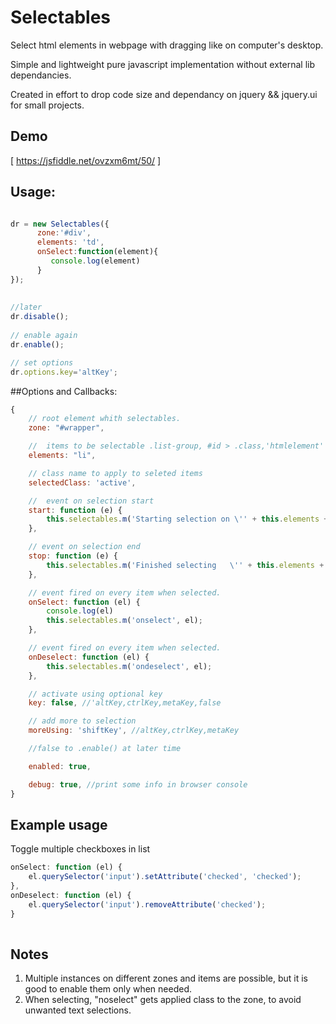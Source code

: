 # Selectables

Select html elements in webpage with dragging like on computer's desktop. 

Simple and lightweight pure javascript implementation without external lib dependancies.

Created in effort to drop code size and dependancy on jquery && jquery.ui for small projects.
## Demo
[ https://jsfiddle.net/ovzxm6mt/50/ ]
## Usage:

``` js 

dr = new Selectables({
      zone:'#div',
      elements: 'td',     
      onSelect:function(element){
         console.log(element)
      }
});
 
 
//later
dr.disable();
 
// enable again
dr.enable();

// set options
dr.options.key='altKey';

```
##Options and Callbacks:

``` js
{
    // root element whith selectables.
    zone: "#wrapper",

    //  items to be selectable .list-group, #id > .class,'htmlelement' - valid querySelectorAll
    elements: "li",

    // class name to apply to seleted items        
    selectedClass: 'active',

    //  event on selection start        
    start: function (e) {
        this.selectables.m('Starting selection on \'' + this.elements + '\' in \'' + this.zone + '\'');
    },

    // event on selection end        
    stop: function (e) {
        this.selectables.m('Finished selecting   \'' + this.elements + '\' in \'' + this.zone + '\'');
    },

    // event fired on every item when selected.
    onSelect: function (el) {
        console.log(el)
        this.selectables.m('onselect', el);
    },

    // event fired on every item when selected.
    onDeselect: function (el) {
        this.selectables.m('ondeselect', el);
    },

    // activate using optional key
    key: false, //'altKey,ctrlKey,metaKey,false   

    // add more to selection
    moreUsing: 'shiftKey', //altKey,ctrlKey,metaKey

    //false to .enable() at later time   

    enabled: true,

    debug: true, //print some info in browser console
}
```
## Example usage
Toggle multiple  checkboxes in list

``` js
onSelect: function (el) {
    el.querySelector('input').setAttribute('checked', 'checked');
},
onDeselect: function (el) {
    el.querySelector('input').removeAttribute('checked');
}
                    
```
## Notes

1. Multiple instances on different zones and items are possible, but it is good to enable them only when needed.
2. When selecting, "noselect" gets applied class to the zone, to avoid unwanted text selections.


